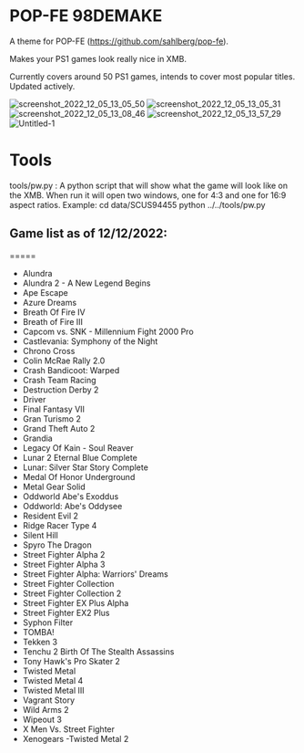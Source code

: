 # POP-FE 98DEMAKE

A theme for POP-FE (https://github.com/sahlberg/pop-fe).

Makes your PS1 games look really nice in XMB.

Currently covers around 50 PS1 games, intends to cover most popular titles. Updated actively.

![screenshot_2022_12_05_13_05_50](https://user-images.githubusercontent.com/118309446/205892216-36003652-1292-48ec-bb14-327ff672f26f.jpg)
![screenshot_2022_12_05_13_05_31](https://user-images.githubusercontent.com/118309446/205892262-553210e2-cbbc-4bce-8a04-12a958c4ba25.jpg)
![screenshot_2022_12_05_13_08_46](https://user-images.githubusercontent.com/118309446/205892339-cb18b989-73b8-4764-b471-eedb6068633a.jpg)
![screenshot_2022_12_05_13_57_29](https://user-images.githubusercontent.com/118309446/205892467-37cba54e-594b-4f3f-90d5-c3a4ecb32f5f.jpg)
![Untitled-1](https://user-images.githubusercontent.com/118309446/205892397-75c5d039-12e3-4eac-9238-4de8c6290c5e.jpg)

Tools
=====
tools/pw.py : A python script that will show what the game will look like
              on the XMB. When run it will open two windows, one for 4:3 and
	      one for 16:9 aspect ratios.
	      Example: cd data/SCUS94455
	               python ../../tools/pw.py


## Game list as of 12/12/2022:
=====
- Alundra
- Alundra 2 - A New Legend Begins
- Ape Escape
- Azure Dreams
- Breath Of Fire IV
- Breath of Fire III
- Capcom vs. SNK - Millennium Fight 2000 Pro
- Castlevania: Symphony of the Night
- Chrono Cross
- Colin McRae Rally 2.0
- Crash Bandicoot: Warped
- Crash Team Racing
- Destruction Derby 2
- Driver
- Final Fantasy VII
- Gran Turismo 2
- Grand Theft Auto 2
- Grandia
- Legacy Of Kain - Soul Reaver
- Lunar 2 Eternal Blue Complete
- Lunar: Silver Star Story Complete
- Medal Of Honor Underground
- Metal Gear Solid
- Oddworld Abe's Exoddus
- Oddworld: Abe's Oddysee
- Resident Evil 2
- Ridge Racer Type 4
- Silent Hill
- Spyro The Dragon
- Street Fighter Alpha 2
- Street Fighter Alpha 3
- Street Fighter Alpha: Warriors' Dreams
- Street Fighter Collection
- Street Fighter Collection 2
- Street Fighter EX Plus Alpha
- Street Fighter EX2 Plus
- Syphon Filter
- TOMBA!
- Tekken 3
- Tenchu 2 Birth Of The Stealth Assassins
- Tony Hawk's Pro Skater 2
- Twisted Metal
- Twisted Metal 4
- Twisted Metal III
- Vagrant Story
- Wild Arms 2
- Wipeout 3
- X Men Vs. Street Fighter
- Xenogears
-Twisted Metal 2
